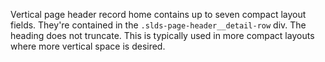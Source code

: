 Vertical page header record home contains up to seven compact layout fields. They're contained in the `.slds-page-header__detail-row` div. The heading does not truncate. This is typically used in more compact layouts where more vertical space is desired.
